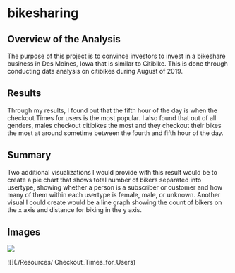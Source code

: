 # bikesharing

## Overview of the Analysis  
The purpose of this project is to convince investors to invest in a bikeshare business in Des Moines, Iowa that is similar to Citibike. This is done through conducting data analysis on citibikes during August of 2019. 

## Results
Through my results, I found out that the fifth hour of the day is when the checkout Times for users is the most popular. I also found that out of all genders, males checkout citibikes the most and they checkout their bikes the most at around sometime between the fourth and fifth hour of the day. 


## Summary 
Two additional visualizations I would provide with this result would be to create a pie chart that shows total number of bikers separated into usertype, showing whether a person is a subscriber or customer and how many of them within each usertype is female, male, or unknown. Another visual I could create would be a line graph showing the count of bikers on the x axis and  distance for biking in the y axis. 

## Images

![](./Resources/Checkout_Times_by_Gender)

![](./Resources/ Checkout_Times_for_Users)
